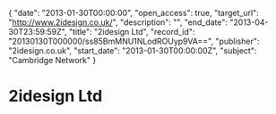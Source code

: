 {
  "date": "2013-01-30T00:00:00", 
  "open_access": true, 
  "target_url": "http://www.2idesign.co.uk/", 
  "description": "", 
  "end_date": "2013-04-30T23:59:59Z", 
  "title": "2idesign Ltd", 
  "record_id": "20130130T000000/ss85BmMNU1NLodROUyp9VA==", 
  "publisher": "2idesign.co.uk", 
  "start_date": "2013-01-30T00:00:00Z", 
  "subject": "Cambridge Network"
}

# 2idesign Ltd

